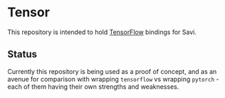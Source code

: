 # Tensor

This repository is intended to hold [TensorFlow](https://www.tensorflow.org/) bindings for Savi.

## Status

Currently this repository is being used as a proof of concept, and as an avenue for comparison with wrapping `tensorflow` vs wrapping `pytorch` - each of them having their own strengths and weaknesses.
